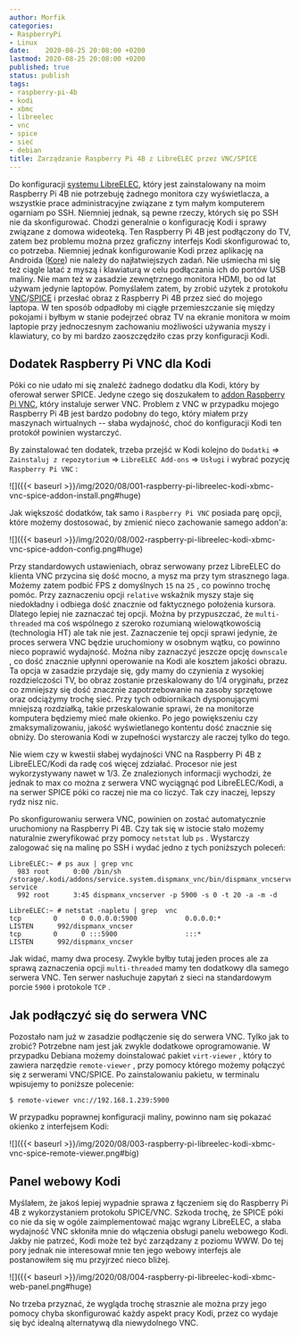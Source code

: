 ```yaml
---
author: Morfik
categories:
- RaspberryPi
- Linux
date:    2020-08-25 20:08:00 +0200
lastmod: 2020-08-25 20:08:00 +0200
published: true
status: publish
tags:
- raspberry-pi-4b
- kodi
- xbmc
- libreelec
- vnc
- spice
- sieć
- debian
title: Zarządzanie Raspberry Pi 4B z LibreELEC przez VNC/SPICE
---
```


Do konfiguracji [systemu LibreELEC][1], który jest zainstalowany na moim Raspberry Pi 4B nie
potrzebuję żadnego monitora czy wyświetlacza, a wszystkie prace administracyjne związane z tym
małym komputerem ogarniam po SSH. Niemniej jednak, są pewne rzeczy, których się po SSH nie da
skonfigurować. Chodzi generalnie o konfigurację Kodi i sprawy związane z domowa wideoteką. Ten
Raspberry Pi 4B jest podłączony do TV, zatem bez problemu można przez graficzny interfejs Kodi
skonfigurować to, co potrzeba. Niemniej jednak konfigurowanie Kodi przez aplikację na Androida
([Kore][2]) nie należy do najłatwiejszych zadań. Nie uśmiecha mi się też ciągle latać z myszą i
klawiaturą w celu podłączania ich do portów USB maliny. Nie mam też w zasadzie zewnętrznego
monitora HDMI, bo od lat używam jedynie laptopów. Pomyślałem zatem, by zrobić użytek z protokołu
[VNC][3]/[SPICE][4] i przesłać obraz z Raspberry Pi 4B przez sieć do mojego laptopa. W ten sposób
odpadłoby mi ciągłe przemieszczanie się między pokojami i byłbym w stanie podejrzeć obraz TV na
ekranie monitora w moim laptopie przy jednoczesnym zachowaniu możliwości używania myszy i
klawiatury, co by mi bardzo zaoszczędziło czas przy konfiguracji Kodi.

<!--more-->
## Dodatek Raspberry Pi VNC dla Kodi

Póki co nie udało mi się znaleźć żadnego dodatku dla Kodi, który by oferował serwer SPICE. Jedyne
czego się doszukałem to [addon Raspberry Pi VNC][5], który instaluje serwer VNC. Problem z VNC w
przypadku mojego Raspberry Pi 4B jest bardzo podobny do tego, który miałem przy maszynach
wirtualnych -- słaba wydajność, choć do konfiguracji Kodi ten protokół powinien wystarczyć.

By zainstalować ten dodatek, trzeba przejść w Kodi kolejno do `Dodatki` =>
`Zainstaluj z repozytorium` => `LibreELEC Add-ons` => `Usługi` i wybrać pozycję `Raspberry Pi VNC` :

![]({{< baseurl >}}/img/2020/08/001-raspberry-pi-libreelec-kodi-xbmc-vnc-spice-addon-install.png#huge)

Jak większość dodatków, tak samo i `Raspberry Pi VNC` posiada parę opcji, które możemy dostosować,
by zmienić nieco zachowanie samego addon'a:

![]({{< baseurl >}}/img/2020/08/002-raspberry-pi-libreelec-kodi-xbmc-vnc-spice-addon-config.png#huge)

Przy standardowych ustawieniach, obraz serwowany przez LibreELEC do klienta VNC przycina się dość
mocno, a mysz ma przy tym strasznego laga. Możemy zatem podbić FPS z domyślnych `15` na `25` , co
powinno trochę pomóc. Przy zaznaczeniu opcji `relative` wskaźnik myszy staje się niedokładny i
odbiega dość znacznie od faktycznego położenia kursora. Dlatego lepiej nie zaznaczać tej opcji.
Można by przypuszczać, że `multi-threaded` ma coś wspólnego z szeroko rozumianą wielowątkowością
(technologia HT) ale tak nie jest. Zaznaczenie tej opcji sprawi jedynie, że proces serwera VNC
będzie uruchomiony w osobnym wątku, co powinno nieco poprawić wydajność. Można niby zaznaczyć
jeszcze opcję `downscale` , co dość znacznie upłynni operowanie na Kodi ale kosztem jakości obrazu.
Ta opcja w zasadzie przydaje się, gdy mamy do czynienia z wysokiej rozdzielczości TV, bo obraz
zostanie przeskalowany do 1/4 oryginału, przez co zmniejszy się dość znacznie zapotrzebowanie na
zasoby sprzętowe oraz odciążymy trochę sieć. Przy tych odbiornikach dysponującymi mniejszą
rozdziałką, takie przeskalowanie sprawi, że na monitorze komputera będziemy mieć małe okienko. Po
jego powiększeniu czy zmaksymalizowaniu, jakość wyświetlanego kontentu dość znacznie się obniży. Do
sterowania Kodi w zupełności wystarczy ale raczej tylko do tego.

Nie wiem czy w kwestii słabej wydajności VNC na Raspberry Pi 4B z LibreELEC/Kodi da radę coś więcej
zdziałać. Procesor nie jest wykorzystywany nawet w 1/3. Ze znalezionych informacji wychodzi, że
jednak to max co można z serwera VNC wyciągnąć pod LibreELEC/Kodi, a na serwer SPICE póki co raczej
nie ma co liczyć. Tak czy inaczej, lepszy rydz nisz nic.

Po skonfigurowaniu serwera VNC, powinien on zostać automatycznie uruchomiony na Raspberry Pi 4B.
Czy tak się w istocie stało możemy naturalnie zweryfikować przy pomocy `netstat` lub `ps` .
Wystarczy zalogować się na malinę po SSH i wydać jedno z tych poniższych poleceń:

    LibreELEC:~ # ps aux | grep vnc
      983 root      0:00 /bin/sh /storage/.kodi/addons/service.system.dispmanx_vnc/bin/dispmanx_vncserver-service
      992 root      3:45 dispmanx_vncserver -p 5900 -s 0 -t 20 -a -m -d

    LibreELEC:~ # netstat -napletu | grep  vnc
    tcp        0      0 0.0.0.0:5900            0.0.0.0:*               LISTEN      992/dispmanx_vncser
    tcp        0      0 :::5900                 :::*                    LISTEN      992/dispmanx_vncser

Jak widać, mamy dwa procesy. Zwykle byłby tutaj jeden proces ale za sprawą zaznaczenia opcji
`multi-threaded` mamy ten dodatkowy dla samego serwera VNC. Ten serwer nasłuchuje zapytań z sieci
na standardowym porcie `5900` i protokole `TCP` .

## Jak podłączyć się do serwera VNC

Pozostało nam już w zasadzie podłączenie się do serwera VNC. Tylko jak to zrobić? Potrzebne nam
jest jak zwykle dodatkowe oprogramowanie. W przypadku Debiana możemy doinstalować pakiet
`virt-viewer` , który to zawiera narzędzie `remote-viewer` , przy pomocy którego możemy połączyć
się z serwerami VNC/SPICE. Po zainstalowaniu pakietu, w terminalu wpisujemy to poniższe polecenie:

    $ remote-viewer vnc://192.168.1.239:5900

W przypadku poprawnej konfiguracji maliny, powinno nam się pokazać okienko z interfejsem Kodi:

![]({{< baseurl >}}/img/2020/08/003-raspberry-pi-libreelec-kodi-xbmc-vnc-spice-remote-viewer.png#big)

## Panel webowy Kodi

Myślałem, że jakoś lepiej wypadnie sprawa z łączeniem się do Raspberry Pi 4B z wykorzystaniem
protokołu SPICE/VNC. Szkoda trochę, że SPICE póki co nie da się w ogóle zaimplementować mając
wgrany LibreELEC, a słaba wydajność VNC skłoniła mnie do włączenia obsługi panelu webowego Kodi.
Jakby nie patrzeć, Kodi może też być zarządzany z poziomu WWW. Do tej pory jednak nie interesował
mnie ten jego webowy interfejs ale postanowiłem się mu przyjrzeć nieco bliżej.

![]({{< baseurl >}}/img/2020/08/004-raspberry-pi-libreelec-kodi-xbmc-web-panel.png#huge)

No trzeba przyznać, że wygląda trochę strasznie ale można przy jego pomocy chyba skonfigurować
każdy aspekt pracy Kodi, przez co wydaje się być idealną alternatywą dla niewydolnego VNC.


[1]: https://libreelec.tv/
[2]: https://kodi.wiki/view/Kore
[3]: https://en.wikipedia.org/wiki/Virtual_Network_Computing
[4]: https://en.wikipedia.org/wiki/Simple_Protocol_for_Independent_Computing_Environments
[5]: https://github.com/patrikolausson/dispmanx_vnc
